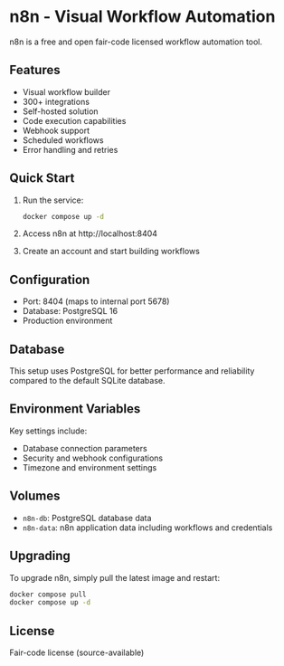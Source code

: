 # n8n - Visual Workflow Automation

n8n is a free and open fair-code licensed workflow automation tool.

## Features

- Visual workflow builder
- 300+ integrations
- Self-hosted solution
- Code execution capabilities
- Webhook support
- Scheduled workflows
- Error handling and retries

## Quick Start

1. Run the service:
   ```bash
   docker compose up -d
   ```

2. Access n8n at http://localhost:8404

3. Create an account and start building workflows

## Configuration

- Port: 8404 (maps to internal port 5678)
- Database: PostgreSQL 16
- Production environment

## Database

This setup uses PostgreSQL for better performance and reliability compared to the default SQLite database.

## Environment Variables

Key settings include:
- Database connection parameters
- Security and webhook configurations
- Timezone and environment settings

## Volumes

- `n8n-db`: PostgreSQL database data
- `n8n-data`: n8n application data including workflows and credentials

## Upgrading

To upgrade n8n, simply pull the latest image and restart:

```bash
docker compose pull
docker compose up -d
```

## License

Fair-code license (source-available)